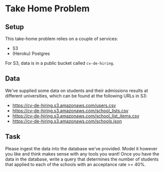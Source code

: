 # Take Home Problem

## Setup

This take-home problem relies on a couple of services:
* S3
* (Heroku) Postgres

For S3, data is in a public bucket called `cv-de-hiring`. 

## Data

We've supplied some data on students and their admissions results at different universities, which can be found at the following URLs in S3:
* https://cv-de-hiring.s3.amazonaws.com/users.csv
* https://cv-de-hiring.s3.amazonaws.com/school_lists.csv
* https://cv-de-hiring.s3.amazonaws.com/school_list_items.csv
* https://cv-de-hiring.s3.amazonaws.com/schools.json

## Task

Please ingest the data into the database we've provided. Model it however you like and think makes sense with any tools you want! Once you have the data in the database, write a query that determines the number of students that applied to each of the schools with an acceptance rate >= 40%.

